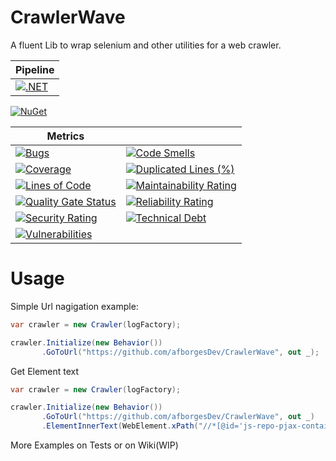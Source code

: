 # CrawlerWave
A fluent Lib to wrap selenium and other utilities for a web crawler.

|Pipeline|
|---|
|[![.NET](https://github.com/afborgesDev/CrawlerWave/actions/workflows/dotnet.yml/badge.svg)](https://github.com/afborgesDev/CrawlerWave/actions/workflows/dotnet.yml)|

[![NuGet](https://img.shields.io/nuget/v/CrawlerWave.Core?maxAge=86400)](https://www.nuget.org/packages/CrawlerWave.Core/)

| Metrics                                                                                                                                                                                    |                                                                                                                                                                                                         |
| ------------------------------------------------------------------------------------------------------------------------------------------------------------------------------------------ | ------------------------------------------------------------------------------------------------------------------------------------------------------------------------------------------------------- |
| [![Bugs](https://sonarcloud.io/api/project_badges/measure?project=afborgesDev_CrawlerWave&metric=bugs)](https://sonarcloud.io/dashboard?id=afborgesDev_CrawlerWave)                        | [![Code Smells](https://sonarcloud.io/api/project_badges/measure?project=afborgesDev_CrawlerWave&metric=code_smells)](https://sonarcloud.io/dashboard?id=afborgesDev_CrawlerWave)                       |
| [![Coverage](https://sonarcloud.io/api/project_badges/measure?project=afborgesDev_CrawlerWave&metric=coverage)](https://sonarcloud.io/dashboard?id=afborgesDev_CrawlerWave)                | [![Duplicated Lines (%)](https://sonarcloud.io/api/project_badges/measure?project=afborgesDev_CrawlerWave&metric=duplicated_lines_density)](https://sonarcloud.io/dashboard?id=afborgesDev_CrawlerWave) |
| [![Lines of Code](https://sonarcloud.io/api/project_badges/measure?project=afborgesDev_CrawlerWave&metric=ncloc)](https://sonarcloud.io/dashboard?id=afborgesDev_CrawlerWave)              | [![Maintainability Rating](https://sonarcloud.io/api/project_badges/measure?project=afborgesDev_CrawlerWave&metric=sqale_rating)](https://sonarcloud.io/dashboard?id=afborgesDev_CrawlerWave)           |
| [![Quality Gate Status](https://sonarcloud.io/api/project_badges/measure?project=afborgesDev_CrawlerWave&metric=alert_status)](https://sonarcloud.io/dashboard?id=afborgesDev_CrawlerWave) | [![Reliability Rating](https://sonarcloud.io/api/project_badges/measure?project=afborgesDev_CrawlerWave&metric=reliability_rating)](https://sonarcloud.io/dashboard?id=afborgesDev_CrawlerWave)         |
| [![Security Rating](https://sonarcloud.io/api/project_badges/measure?project=afborgesDev_CrawlerWave&metric=security_rating)](https://sonarcloud.io/dashboard?id=afborgesDev_CrawlerWave)  | [![Technical Debt](https://sonarcloud.io/api/project_badges/measure?project=afborgesDev_CrawlerWave&metric=sqale_index)](https://sonarcloud.io/dashboard?id=afborgesDev_CrawlerWave)                    |
| [![Vulnerabilities](https://sonarcloud.io/api/project_badges/measure?project=afborgesDev_CrawlerWave&metric=vulnerabilities)](https://sonarcloud.io/dashboard?id=afborgesDev_CrawlerWave)  |


# Usage

Simple Url nagigation example:

```csharp
var crawler = new Crawler(logFactory);

crawler.Initialize(new Behavior())
       .GoToUrl("https://github.com/afborgesDev/CrawlerWave", out _);
```

Get Element text
```csharp
var crawler = new Crawler(logFactory);

crawler.Initialize(new Behavior())
       .GoToUrl("https://github.com/afborgesDev/CrawlerWave", out _)
       .ElementInnerText(WebElement.xPath("//*[@id='js-repo-pjax-container']/div[1]/div/h1"), out var elementText);
```

More Examples on Tests or on Wiki(WIP)
